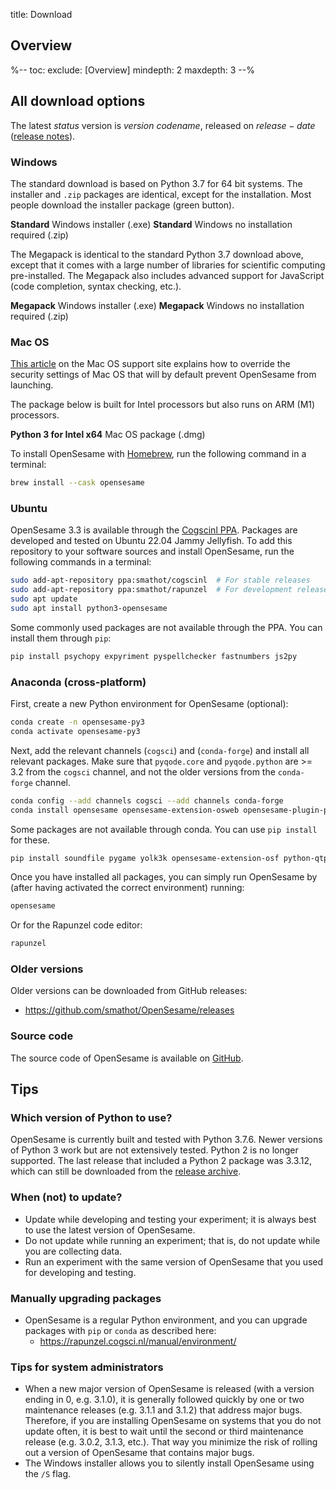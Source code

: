 title: Download

<script>
function startDownload(url) {
	document.getElementById('click-here').href = url
	window.location.href = url
	document.getElementById('download-started').style.display = 'block'
	document.getElementById('download-started').scrollIntoView()
}
</script>

<div class="info-box" id="download-started" markdown="1" style="display:none;">

<h3>Your download should start shortly!</h3>

<a role="button" class="btn btn-success btn-align-left" href="https://www.buymeacoffee.com/cogsci">
<span class="glyphicon glyphicon-heart" aria-hidden="true"></span>
Buy us a coffee!
</a>

Coffee keeps us awake so that we can develop free software and answer your questions on the support forum!

Click <a id="click-here">here</a> if your download doesn't start.
</div>


## Overview

%--
toc:
 exclude: [Overview]
 mindepth: 2
 maxdepth: 3
--%


## All download options

The latest $status$ version is $version$ *$codename$*, released on $release-date$ ([release notes](http://osdoc.cogsci.nl/$branch$/notes/$notes$)).


### Windows

The standard download is based on Python 3.7 for 64 bit systems. The installer and `.zip` packages are identical, except for the installation. Most people download the installer package (green button).

<a role="button" class="btn btn-success btn-align-left" onclick="startDownload('$url-windows-exe-py3$')">
	<b>Standard</b> Windows installer (.exe)
</a>

<a role="button" class="btn btn-default btn-align-left" onclick="startDownload('$url-windows-zip-py3$')">
	<b>Standard</b> Windows no installation required (.zip)
</a>

The Megapack is identical to the standard Python 3.7 download above, except that it comes with a large number of libraries for scientific computing pre-installed. The Megapack also includes advanced support for JavaScript (code completion, syntax checking, etc.).

<a role="button" class="btn btn-default btn-align-left" onclick="startDownload('$url-windows-exe-py3-megapack$')">
	<b>Megapack</b> Windows installer (.exe)
</a>

<a role="button" class="btn btn-default btn-align-left" onclick="startDownload('$url-windows-zip-py3-megapack$')">
	<b>Megapack</b> Windows no installation required (.zip)
</a>


### Mac OS

[This article](https://support.apple.com/en-in/guide/mac-help/mh40616/mac) on the Mac OS support site explains how to override the security settings of Mac OS that will by default prevent OpenSesame from launching.

The package below is built for Intel processors but also runs on ARM (M1) processors.

<a role="button" class="btn btn-default btn-align-left" onclick="startDownload('$url-osx-dmg-x64-py3$')">
	<b>Python 3 for Intel x64</b> Mac OS package (.dmg)
</a>

To install OpenSesame with [Homebrew](https://brew.sh/), run the following command in a terminal:

```bash
brew install --cask opensesame
```


### Ubuntu

OpenSesame 3.3 is available through the [Cogscinl PPA](https://launchpad.net/~smathot/+archive/cogscinl). Packages are developed and tested on Ubuntu 22.04 Jammy Jellyfish. To add this repository to your software sources and install OpenSesame, run the following commands in a terminal:

```bash
sudo add-apt-repository ppa:smathot/cogscinl  # For stable releases
sudo add-apt-repository ppa:smathot/rapunzel  # For development releases
sudo apt update
sudo apt install python3-opensesame
```

Some commonly used packages are not available through the PPA. You can install them through `pip`:

```bash
pip install psychopy expyriment pyspellchecker fastnumbers js2py
```


### Anaconda (cross-platform)

First, create a new Python environment for OpenSesame (optional):

```bash
conda create -n opensesame-py3
conda activate opensesame-py3
```

Next, add the relevant channels (`cogsci`) and (`conda-forge`) and install all relevant packages. Make sure that `pyqode.core` and `pyqode.python` are >= 3.2 from the `cogsci` channel, and not the older versions from the `conda-forge` channel.

```bash
conda config --add channels cogsci --add channels conda-forge
conda install opensesame opensesame-extension-osweb opensesame-plugin-psychopy psychopy rapunzel python-pygaze
```

Some packages are not available through conda. You can use `pip install` for these.

```bash
pip install soundfile pygame yolk3k opensesame-extension-osf python-qtpip http://files.cogsci.nl/expyriment-0.10.0+opensesame2-py3-none-any.whl
```

Once you have installed all packages, you can simply run OpenSesame by (after having activated the correct environment) running:

```bash
opensesame
```

Or for the Rapunzel code editor:

```bash
rapunzel
```


### Older versions

Older versions can be downloaded from GitHub releases:

- <https://github.com/smathot/OpenSesame/releases>


### Source code

The source code of OpenSesame is available on [GitHub](https://github.com/smathot/OpenSesame).


## Tips


### Which version of Python to use?

OpenSesame is currently built and tested with Python 3.7.6. Newer versions of Python 3 work but are not extensively tested. Python 2 is no longer supported. The last release that included a Python 2 package was 3.3.12, which can still be downloaded from the [release archive](https://github.com/open-cogsci/OpenSesame/releases/tag/release%2F3.3.12).


### When (not) to update?

- Update while developing and testing your experiment; it is always best to use the latest version of OpenSesame.
- Do not update while running an experiment; that is, do not update while you are collecting data.
- Run an experiment with the same version of OpenSesame that you used for developing and testing.


### Manually upgrading packages

- OpenSesame is a regular Python environment, and you can upgrade packages with `pip` or `conda` as described here:
	- <https://rapunzel.cogsci.nl/manual/environment/>


### Tips for system administrators

- When a new major version of OpenSesame is released (with a version ending in 0, e.g. 3.1.0), it is generally followed quickly by one or two maintenance releases (e.g. 3.1.1 and 3.1.2) that address major bugs. Therefore, if you are installing OpenSesame on systems that you do not update often, it is best to wait until the second or third maintenance release (e.g. 3.0.2, 3.1.3, etc.). That way you minimize the risk of rolling out a version of OpenSesame that contains major bugs.
- The Windows installer allows you to silently install OpenSesame using the `/S` flag.
